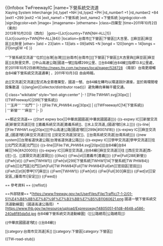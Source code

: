 {{Infobox TwFreewayIC
|name=下營系統交流道<br/><small>Xiaying System Interchange
|rd_type1 =NH
|rd_type2 =PH
|rd_number1 =1
|rd_number2 =84
|exit1 =299
|exit2 =14
|exit_name1 =下營系統
|exit_name2 =下營系統
|signbgcolor=nh
|sign2bgcolor=exh
|image=
|imagename=
|othername=
|class=四葉型
|time=2011年10月2日（東向）<br> 2013年10月20日（西向）
|goto={{Jct|country=TWN|NH-ALL|1}}<br>{{Jct|country=TWN|PH-ALL|84}}
|location=台南市[[下營區|下營區]]大吉里、[[麻豆區|麻豆區]]北勢里
|other=
|latd = 23|latm = 13|lats = 09|latNS =N
|longd = 120|longm = 14|longs = 21|longEW =E
}}

'''下營系統交流道'''位於[[台灣|台灣]][[台南市|台南市]][[下營區|下營區]]大吉里與[[麻豆區|麻豆區]]北勢里交界，[[中山高速公路|國道一號]]指標299公里、[[台84線|台84線]]指標13.8公里處，於2011年10月2日啟用<ref>[http://news.ltn.com.tw/news/local/paper/528728  〈南部〉台南更順暢 台84線下營系統交流道通車] ，2011年10月3日 自由時報</ref>。

此[[交流道|交流道]]型式為全苜蓿葉型，國道一號、台84線左轉均以環道設計連接，並於兩環間增設集散道（{{lang|en|Collector/distributor road}}）避免轉向車輛干擾交通。

{| class="wikitable" style="text-align:center"
|-
! [[File:TWHW1.svg|30px]]
| {{TWFreewayIC|299|下營系統}}  
| '''玉井''' '''北門'''
|-
! [[File:TW_PHW84.svg|30px]]
| {{TWFreewayIC|14|下營系統}}  
| '''新營''' '''麻豆'''
|-
|}

==鄰近交流道==
{{Start expwy box|[[中華民國國道|中華民國國道]]}}
{{s-expwy IC|[[新營交流道|新營交流道]]|往 [[嘉義系統交流道|嘉義系統]]、[[水上交流道_(國道1號)|水上]]}}
{{s-line|[[File:TWHW1.svg|20px]][[中山高速公路|國道1號]]|299k|#007d18}}
{{s-expwy IC|[[麻豆交流道_(國道1號)|麻豆交流道]]|往 [[安定交流道|安定]]、[[台南系統交流道|台南系統]]}}
{{new system|[[台灣省道快速公路|台灣省道快速公路]]}}
{{s-expwy IC|[[學甲交流道|學甲交流道]]|往 [[北門交流道|北門]]}}
{{s-line|[[File:TW_PHW84.svg|20px]][[台84線|台84線]]|14k|#A20000}}
{{s-expwy IC|[[麻豆交流道_(台84線)|麻豆交流道]]|往 [[西庄交流道|西-{庄}-]]、[[渡頭交流道|渡頭]]}}
{{illus}}
{{Fwu|st|[[嘉義市|嘉義]]}}
{{Fwi|Full|288|新營}}
{{Fwh|st}}
{{Fwm|TWHW1}}
{{Fwh|st|299|下營系統|TWHW1|14|下營系統|TW PHW84}}
{{Fwb|[[北門區|北門]]|eh|Full|TW PHW84|Full|TW PHW84|Full|eh|[[官田區|官田]]}}
{{Fwh2|st|8|學甲|17|麻豆}}
{{Fwm|TWHW1}}
{{Fwh|st}}
{{Fwi|Full|303|麻豆}}
{{Fwd|st|[[安定區_(臺南市)|安定]]}}
{{Fwed}}

== 參考資料 ==
{{reflist}}

==外部链接==
*[https://www.freeway.gov.tw/UserFiles/File/Traffic/7-1-2/01-51%E4%B8%8B%E7%87%9F%E7%B3%BB%E7%B5%B11060621.png 國道一號下營系統交流道動線圖]（國道高速公路局）
*[https://www.thb.gov.tw/resource/upload/Expressway/14805051-61d8-4648-a586-240a8f85da5d.jpg 台84線下營系統交流道動線圖]（[[公路總局|公路總局]]）

{{中華民國國道1號}}
{{台84線}}

[[category:台南市交流道|系]]
[[category:下營區|category:下營區]]


{{TW-road-stub}}